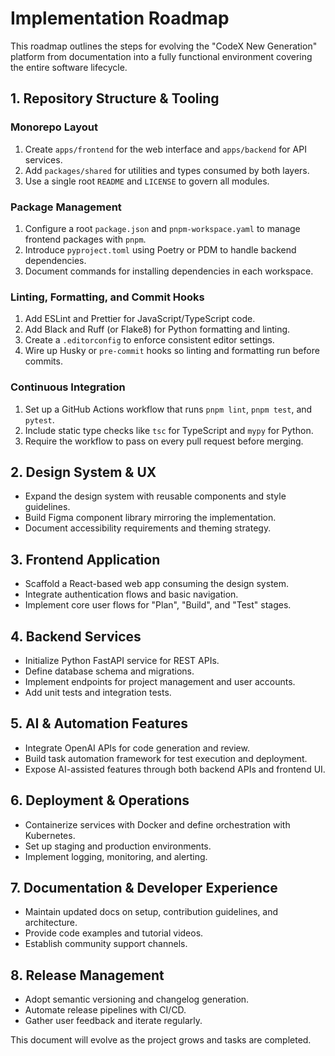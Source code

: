 # Implementation Roadmap

This roadmap outlines the steps for evolving the "CodeX New Generation" platform from documentation into a fully functional environment covering the entire software lifecycle.

## 1. Repository Structure & Tooling

### Monorepo Layout
1. Create `apps/frontend` for the web interface and `apps/backend` for API services.
2. Add `packages/shared` for utilities and types consumed by both layers.
3. Use a single root `README` and `LICENSE` to govern all modules.

### Package Management
1. Configure a root `package.json` and `pnpm-workspace.yaml` to manage frontend packages with `pnpm`.
2. Introduce `pyproject.toml` using Poetry or PDM to handle backend dependencies.
3. Document commands for installing dependencies in each workspace.

### Linting, Formatting, and Commit Hooks
1. Add ESLint and Prettier for JavaScript/TypeScript code.
2. Add Black and Ruff (or Flake8) for Python formatting and linting.
3. Create a `.editorconfig` to enforce consistent editor settings.
4. Wire up Husky or `pre-commit` hooks so linting and formatting run before commits.

### Continuous Integration
1. Set up a GitHub Actions workflow that runs `pnpm lint`, `pnpm test`, and `pytest`.
2. Include static type checks like `tsc` for TypeScript and `mypy` for Python.
3. Require the workflow to pass on every pull request before merging.

## 2. Design System & UX
- Expand the design system with reusable components and style guidelines.
- Build Figma component library mirroring the implementation.
- Document accessibility requirements and theming strategy.

## 3. Frontend Application
- Scaffold a React-based web app consuming the design system.
- Integrate authentication flows and basic navigation.
- Implement core user flows for "Plan", "Build", and "Test" stages.

## 4. Backend Services
- Initialize Python FastAPI service for REST APIs.
- Define database schema and migrations.
- Implement endpoints for project management and user accounts.
- Add unit tests and integration tests.

## 5. AI & Automation Features
- Integrate OpenAI APIs for code generation and review.
- Build task automation framework for test execution and deployment.
- Expose AI-assisted features through both backend APIs and frontend UI.

## 6. Deployment & Operations
- Containerize services with Docker and define orchestration with Kubernetes.
- Set up staging and production environments.
- Implement logging, monitoring, and alerting.

## 7. Documentation & Developer Experience
- Maintain updated docs on setup, contribution guidelines, and architecture.
- Provide code examples and tutorial videos.
- Establish community support channels.

## 8. Release Management
- Adopt semantic versioning and changelog generation.
- Automate release pipelines with CI/CD.
- Gather user feedback and iterate regularly.

This document will evolve as the project grows and tasks are completed.
